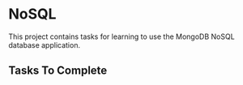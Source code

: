 # NoSQL
This project contains tasks for learning to use the MongoDB NoSQL database application.

## Tasks To Complete

